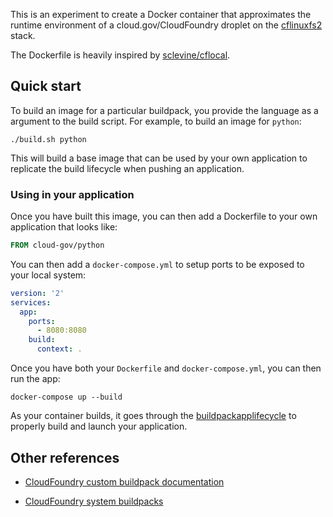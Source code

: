 This is an experiment to create a Docker container that approximates
the runtime environment of a cloud.gov/CloudFoundry droplet on the
[cflinuxfs2][] stack.

The Dockerfile is heavily inspired by [sclevine/cflocal][].

## Quick start
To build an image for a particular buildpack, you provide  the language
as a argument to the build script. For example, to build an image for `python`:

```shell
./build.sh python
```

This will build a base image that can be used by your own application
to replicate the build lifecycle when pushing an application.

### Using in your application
Once you have
built this image, you can then add a Dockerfile to your own application
that looks like:

```Dockerfile
FROM cloud-gov/python
```

You can then add a `docker-compose.yml` to setup ports to be exposed to your
local system:

```yaml
version: '2'
services:
  app:
    ports:
      - 8080:8080
    build:
      context: .
```

Once you have both your `Dockerfile` and `docker-compose.yml`, you can then
run the app:

```shell
docker-compose up --build
```

As your container builds, it goes through the [buildpackapplifecycle][] to properly build and launch your application.

## Other references

* [CloudFoundry custom buildpack documentation][cfdocs]

* [CloudFoundry system buildpacks][buildpacks]

[cflinuxfs2]: https://github.com/cloudfoundry/stacks/tree/master/cflinuxfs2
[sclevine/cflocal]: https://github.com/sclevine/cflocal
[buildpackapplifecycle]: https://github.com/cloudfoundry/buildpackapplifecycle
[cfdocs]: https://docs.cloudfoundry.org/buildpacks/custom.html
[buildpacks]: https://docs.cloudfoundry.org/buildpacks/#system-buildpacks
